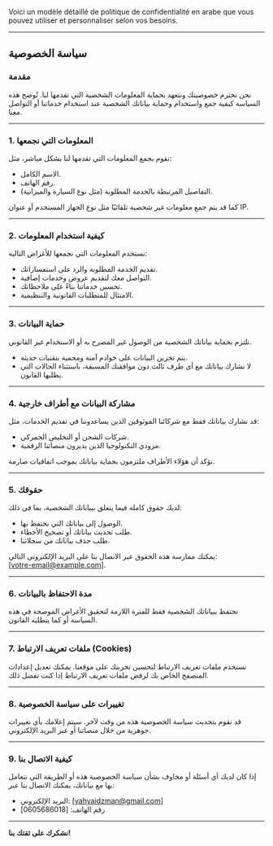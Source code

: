 Voici un modèle détaillé de politique de confidentialité en arabe que vous pouvez utiliser et personnaliser selon vos besoins. 

---

## **سياسة الخصوصية**

### **مقدمة**  
نحن نحترم خصوصيتك ونتعهد بحماية المعلومات الشخصية التي تقدمها لنا. تُوضح هذه السياسة كيفية جمع واستخدام وحماية بياناتك الشخصية عند استخدام خدماتنا أو التواصل معنا.

---

### **1. المعلومات التي نجمعها**  
نقوم بجمع المعلومات التي تقدمها لنا بشكل مباشر، مثل:  
- الاسم الكامل.  
- رقم الهاتف.  
- التفاصيل المرتبطة بالخدمة المطلوبة (مثل نوع السيارة والميزانية).

كما قد يتم جمع معلومات غير شخصية تلقائيًا مثل نوع الجهاز المستخدم أو عنوان IP.

---

### **2. كيفية استخدام المعلومات**  
نستخدم المعلومات التي نجمعها للأغراض التالية:  
- تقديم الخدمة المطلوبة والرد على استفساراتك.  
- التواصل معك لتقديم عروض وخدمات إضافية.  
- تحسين خدماتنا بناءً على ملاحظاتك.  
- الامتثال للمتطلبات القانونية والتنظيمية.

---

### **3. حماية البيانات**  
نلتزم بحماية بياناتك الشخصية من الوصول غير المصرح به أو الاستخدام غير القانوني.  
- يتم تخزين البيانات على خوادم آمنة ومحمية بتقنيات حديثة.  
- لا نشارك بياناتك مع أي طرف ثالث دون موافقتك المسبقة، باستثناء الحالات التي يطلبها القانون.

---

### **4. مشاركة البيانات مع أطراف خارجية**  
قد نشارك بياناتك فقط مع شركائنا الموثوقين الذين يساعدوننا في تقديم الخدمات، مثل:  
- شركات الشحن أو التخليص الجمركي.  
- مزودي التكنولوجيا الذين يديرون منصاتنا الرقمية.  

نؤكد أن هؤلاء الأطراف ملتزمون بحماية بياناتك بموجب اتفاقيات صارمة.

---

### **5. حقوقك**  
لديك حقوق كاملة فيما يتعلق ببياناتك الشخصية، بما في ذلك:  
- الوصول إلى بياناتك التي نحتفظ بها.  
- طلب تحديث بياناتك أو تصحيح الأخطاء.  
- طلب حذف بياناتك من سجلاتنا.  

يمكنك ممارسة هذه الحقوق عبر الاتصال بنا على البريد الإلكتروني التالي:  
[votre-email@example.com].

---

### **6. مدة الاحتفاظ بالبيانات**  
نحتفظ ببياناتك الشخصية فقط للفترة اللازمة لتحقيق الأغراض الموضحة في هذه السياسة أو كما يتطلبه القانون.

---

### **7. ملفات تعريف الارتباط (Cookies)**  
نستخدم ملفات تعريف الارتباط لتحسين تجربتك على موقعنا. يمكنك تعديل إعدادات المتصفح الخاص بك لرفض ملفات تعريف الارتباط إذا كنت تفضل ذلك.

---

### **8. تغييرات على سياسة الخصوصية**  
قد نقوم بتحديث سياسة الخصوصية هذه من وقت لآخر. سيتم إعلامك بأي تغييرات جوهرية من خلال منصاتنا أو عبر البريد الإلكتروني.

---

### **9. كيفية الاتصال بنا**  
إذا كان لديك أي أسئلة أو مخاوف بشأن سياسة الخصوصية هذه أو الطريقة التي نتعامل بها مع بياناتك، يمكنك الاتصال بنا عبر:  
- البريد الإلكتروني: [yahyaidzman@gmail.com]  
- رقم الهاتف: [0605686018]  

---

**نشكرك على ثقتك بنا!**  
